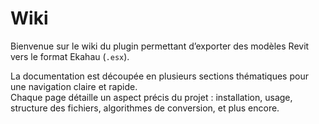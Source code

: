 # Wiki

Bienvenue sur le wiki du plugin permettant d’exporter des modèles Revit vers le format Ekahau (`.esx`).  

La documentation est découpée en plusieurs sections thématiques pour une navigation claire et rapide.  
Chaque page détaille un aspect précis du projet : installation, usage, structure des fichiers, algorithmes de conversion, et plus encore.